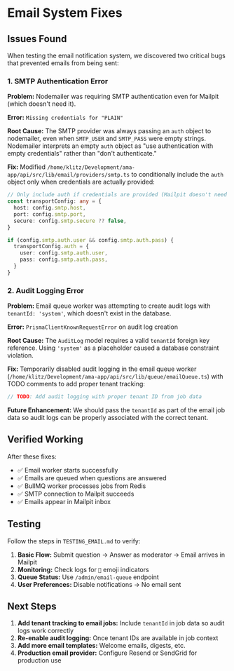 # Email System Fixes

## Issues Found

When testing the email notification system, we discovered two critical bugs that prevented emails from being sent:

### 1. SMTP Authentication Error
**Problem:** Nodemailer was requiring SMTP authentication even for Mailpit (which doesn't need it).

**Error:** `Missing credentials for "PLAIN"`

**Root Cause:** The SMTP provider was always passing an `auth` object to nodemailer, even when `SMTP_USER` and `SMTP_PASS` were empty strings. Nodemailer interprets an empty `auth` object as "use authentication with empty credentials" rather than "don't authenticate."

**Fix:** Modified `/home/klitz/Development/ama-app/api/src/lib/email/providers/smtp.ts` to conditionally include the `auth` object only when credentials are actually provided:

```typescript
// Only include auth if credentials are provided (Mailpit doesn't need auth)
const transportConfig: any = {
  host: config.smtp.host,
  port: config.smtp.port,
  secure: config.smtp.secure ?? false,
}

if (config.smtp.auth.user && config.smtp.auth.pass) {
  transportConfig.auth = {
    user: config.smtp.auth.user,
    pass: config.smtp.auth.pass,
  }
}
```

### 2. Audit Logging Error
**Problem:** Email queue worker was attempting to create audit logs with `tenantId: 'system'`, which doesn't exist in the database.

**Error:** `PrismaClientKnownRequestError` on audit log creation

**Root Cause:** The `AuditLog` model requires a valid `tenantId` foreign key reference. Using `'system'` as a placeholder caused a database constraint violation.

**Fix:** Temporarily disabled audit logging in the email queue worker (`/home/klitz/Development/ama-app/api/src/lib/queue/emailQueue.ts`) with TODO comments to add proper tenant tracking:

```typescript
// TODO: Add audit logging with proper tenant ID from job data
```

**Future Enhancement:** We should pass the `tenantId` as part of the email job data so audit logs can be properly associated with the correct tenant.

## Verified Working

After these fixes:
- ✅ Email worker starts successfully
- ✅ Emails are queued when questions are answered
- ✅ BullMQ worker processes jobs from Redis
- ✅ SMTP connection to Mailpit succeeds
- ✅ Emails appear in Mailpit inbox

## Testing

Follow the steps in `TESTING_EMAIL.md` to verify:

1. **Basic Flow:** Submit question → Answer as moderator → Email arrives in Mailpit
2. **Monitoring:** Check logs for `📧` emoji indicators
3. **Queue Status:** Use `/admin/email-queue` endpoint
4. **User Preferences:** Disable notifications → No email sent

## Next Steps

1. **Add tenant tracking to email jobs:** Include `tenantId` in job data so audit logs work correctly
2. **Re-enable audit logging:** Once tenant IDs are available in job context
3. **Add more email templates:** Welcome emails, digests, etc.
4. **Production email provider:** Configure Resend or SendGrid for production use


